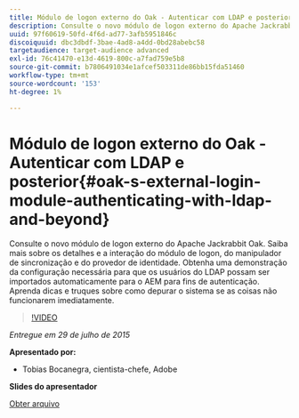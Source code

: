 ```yaml
---
title: Módulo de logon externo do Oak - Autenticar com LDAP e posterior
description: Consulte o novo módulo de logon externo do Apache Jackrabbit Oak. Saiba mais sobre os detalhes e a interação do módulo de logon, do manipulador de sincronização e do provedor de identidade. Obtenha uma demonstração da configuração necessária para que os usuários do LDAP possam ser importados automaticamente para o AEM para fins de autenticação. Aprenda dicas e truques sobre como depurar o sistema se as coisas não funcionarem imediatamente.
uuid: 97f60619-50fd-4f6d-ad77-3afb5951846c
discoiquuid: dbc3dbdf-3bae-4ad8-a4dd-0bd28abebc58
targetaudience: target-audience advanced
exl-id: 76c41470-e13d-4619-800c-a7fad759e5b8
source-git-commit: b7806491034e1afcef503311de86bb15fda51460
workflow-type: tm+mt
source-wordcount: '153'
ht-degree: 1%

---
```


# Módulo de logon externo do Oak - Autenticar com LDAP e posterior{#oak-s-external-login-module-authenticating-with-ldap-and-beyond}

Consulte o novo módulo de logon externo do Apache Jackrabbit Oak. Saiba mais sobre os detalhes e a interação do módulo de logon, do manipulador de sincronização e do provedor de identidade. Obtenha uma demonstração da configuração necessária para que os usuários do LDAP possam ser importados automaticamente para o AEM para fins de autenticação. Aprenda dicas e truques sobre como depurar o sistema se as coisas não funcionarem imediatamente.

>[!VIDEO](https://video.tv.adobe.com/v/19382/?quality=9)

*Entregue em 29 de julho de 2015*

**Apresentado por:**

* Tobias Bocanegra, cientista-chefe, Adobe

**Slides do apresentador**

[Obter arquivo](assets/oak-ldap-cqgems.pdf)
<!--
[Get back to the Overview](https://helpx.adobe.com/experience-manager/kt/eseminars/gems/aem-index.html)
-->

